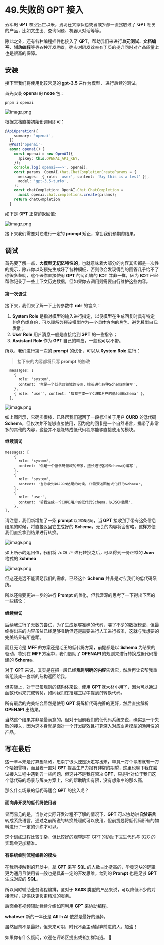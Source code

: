 # 49.失败的 GPT 接入


去年的 **GPT** 横空出世以来，到现在大家伙也或者或少都一直接触过了 **GPT** 相关的产品，比如文生图、查询问题、机器人对话等等。

除此之外，还有各种编程插件也接入了 **GPT**，帮助我们来进行**单元测试**、**文档编写**、**辅助编程**等等各种开发场景，确实对研发效率有了质的提升同时对产品质量上也是很高的保障。

## 安装

接下里我们将使用比较常见的 **gpt-3.5** 来作为模型， 进行后续的测试。

首先安装 **openai** 的 **node** 包：

```shell
pnpm i openai
```

![image.png](./images/670e126599f5cf6664c6896dfdd04ca8.png )

根据文档直接初始化调用即可：

```ts
@ApiOperation({
    summary: 'openai',
  })
  @Post('openai')
  async openai() {
    const openai = new OpenAI({
      apiKey: this.OPENAI_API_KEY,
    });
    console.log('openai===>', openai);
    const params: OpenAI.Chat.ChatCompletionCreateParams = {
      messages: [{ role: 'user', content: 'Say this is a test' }],
      model: 'gpt-3.5-turbo',
    };
    const chatCompletion: OpenAI.Chat.ChatCompletion =
      await openai.chat.completions.create(params);
    return chatCompletion;
  }
```

如下是 **GPT** 正常的返回值:

![image.png](./images/7e1af0b286c196a08658e3644d6e3af1.png )

接下来我们需要对它进行一定的 **prompt** 矫正，拿到我们预期的结果。

## 调试

首先要了解一点，**大模型无记忆特性的**，也就意味着大部分的内容其实都是一次性的提示，除非你以及预先生成好了各种模板，否则你会发现得到的回答几乎给不了你很多帮助，这个跟你直接使用 **GPT** 的网页端的 **BOT** 并非一样，因为 **BOT** 已经帮你记录了一些上下文历史数据，但如果你去调用则需要自行维护这些内容。

#### 第一次调试

接下来，我们来了解一下上传参数中 **role** 的含义：
1. **System Role** 是指对模型的输入进行指定，以便模型在生成回复时具有特定的角色或身份，可以理解为预设模型作为一个具体方向的角色，避免模型自我发散；
2. **User Role** 用户消息一般是直接给到 **GPT** 的一些指令；
3. **Assistant Role** 作为 **GPT** 自己的响应，一般也可以不带。

所以，我们进行第一次的 **prompt** 的优化，可以从 **System Role** 进行：

> 接下来的内容都将只写 **prompt** 的修改

```
  messages: [
    {
      role: 'system',
      content: '你是一个低代码领域的专家，擅长进行各种Schema的编写',
    },
    { role: 'user', content: '帮我生成一个CURD用户的低代码Schema' },
  ],
```

![image.png](./images/968154e3ef9186846460b8a85404473e.png )

如上图所示，它确实很棒，已经帮我们返回了一段标准关于用户 **CURD** 的低代码 **Schema**，但仅次并不能够直接使用，因为他的回复是一个自然语言，携带了非常多的其他的内容，这些并不是能转成低代码程序能够直接使用的模块。

#### 继续调试

```
messages: [
    {
      role: 'system',
      content: '你是一个低代码领域的专家，擅长进行各种Schema的编写',
    },
    {
      role: 'system',
      content: '当你收到以JSON结尾的时候，只需要返回格式化好的Schmea',
    },
    {
      role: 'user',
      content: '帮我生成一个CURD用户的低代码Schema，以JSON结尾',
    },
],
```

请注意，我们新增加了一条 **prompt** `以JSON结尾`，当 **GPT** 接收到了带有这条信息结尾的时候，将直接返回它生成好的 **Schema**，无关的内容将会省略，这样方便我们直接拿到结果进行转换。

![image.png](./images/96883cc563446c012dd7f1b4eb7730d3.png )

如上所示的返回值，我们将 `/n` 跟 `/"` 进行转换之后，可以得到一份正常的 **Json** 格式的 **Schmea**

![image.png](./images/483cf2ab7ce503777e0eca7d92775f1c.png )

但这还是远不能满足我们的需求，已经这个 **Schema** 并非是对应我们的低代码系统。

所以还需要更进一步的进行 **Prompt** 的优化，但我深深的思考了一下得出下面的一些结论：

#### 继续尝试

后续我进行了无数的尝试，为了生成足够准确的代码，喂了不少的数据模型，但最终得出来的内容虽然已经足够准确但还是需要进行人工进行校准，这就与我想要的完美结果有所差距。

而且无论是 **MFF** 的方案还是老王的低代码方案，前提都是以 **Schema** 为结果的驱动，特别在 **MFF** 方案中，我们借助了 **OPENAPI** 的规则来进行转换成低代码搭建的 **Schema**。

对于 **GPT** 来说，其实是在把一段已经**规则明确的内容**告诉它，然后再让它帮我重新组装成一套新的结构返回给我。

但实际上，对于已知规则的结构体来说，使用 **GPT** 就大材小用了，因为可以通过函数代码来完成转换，如同我们在搭建工程中提到的转换代码。

所有最后的完美结合居然是使用 **GPT** 将解析代码完善的更好，然后直接解析 **OPENAPI** 出结果。

当然这个结果并非是最满意的，但对于目前我们的低代码系统来说，确实是一个失败的接入，因为这本身就是面对一个开发提效且打算深入对应业务模型的通用性的产品。

## 写在最后

这一章本来是打算删除的，思索了很久还是决定写出来，毕竟一万个读者就有一万个哈姆雷特，而且我一直对 **GPT** 提高生产力报有非常的期望，这里也聊下我在尝试接入过程中遇到的一些问题，但这并不是我在否决 **GPT**，只是针对位于我们这个低代码的场景与解决方案上，它的帮助确实有限，没有想象中的那么高。

那么什么场景的低代码适合 **GPT** 的接入呢？

#### 面向非开发的低代码使用者

显而易见的是，当你对实际开发过程不了解的情况下，**GPT** 可以协助讲**自然语言**转成系统语言，通过之前所说的转换处理就可以使用，但前提是将低代码所有的物料进行了一定的训练才可以。

这个训练过程比较复杂，但比较好的观望是在 GPT 的协助下文生代码与 D2C 的实现会更加精准。

#### 有系统级别流程编排的模块

在我所接触到的开发中，拿 **GPT** 来写 **SQL** 的人数占比挺高的，毕竟这块的逻辑更为通用且使用者一般也是具备一定的开发思维，给到的 **Prompt** 也是足够 **GPT** 生成对应的 **SQL**。

所以同时辅助业务流程编排，这对于 **SASS** 类型的产品来说，可以降低不少的对接流程，提供快更快更精准的服务。

后面会有视频辅助继续介绍如何利用 **GPT** 来协助编程。

**whatever** 新的一年还是 **All In AI** 依然是最好的选择。

虽然目前不是最好，但未来可期，时代不会主动抛弃前进的人，加油！

如果你有什么疑问，欢迎在评论区提出或者加群沟通。 👏
